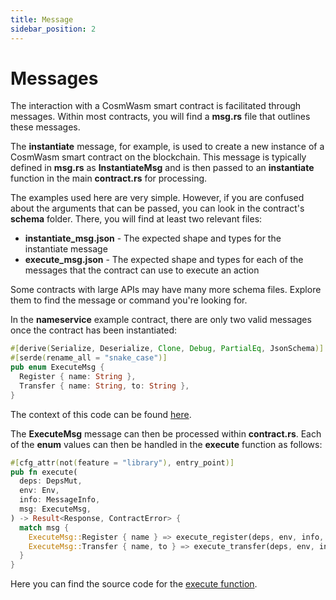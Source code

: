 ```yaml
---
title: Message
sidebar_position: 2
---
```


# Messages

The interaction with a CosmWasm smart contract is facilitated through messages. Within most contracts, you will find a **msg.rs** file that outlines these messages.

The **instantiate** message, for example, is used to create a new instance of a CosmWasm smart contract on the blockchain. This message is typically defined in **msg.rs** as **InstantiateMsg** and is then passed to an **instantiate** function in the main **contract.rs** for processing.

The examples used here are very simple. However, if you are confused about the arguments that can be passed, you can look in the contract's **schema** folder. There, you will find at least two relevant files:

- **instantiate_msg.json** - The expected shape and types for the instantiate message
- **execute_msg.json** - The expected shape and types for each of the messages that the contract can use to execute an action

Some contracts with large APIs may have many more schema files. Explore them to find the message or command you're looking for.

In the **nameservice** example contract, there are only two valid messages once the contract has been instantiated:

```rust
#[derive(Serialize, Deserialize, Clone, Debug, PartialEq, JsonSchema)]
#[serde(rename_all = "snake_case")]
pub enum ExecuteMsg {
  Register { name: String },
  Transfer { name: String, to: String },
}
```

The context of this code can be found <a href="https://github.com/InterWasm/cw-contracts/blob/main/contracts/nameservice/src/msg.rs#L13" target="_blank">here</a>.

The **ExecuteMsg** message can then be processed within **contract.rs**. Each of the **enum** values can then be handled in the **execute** function as follows:

```rust
#[cfg_attr(not(feature = "library"), entry_point)]
pub fn execute(
  deps: DepsMut,
  env: Env,
  info: MessageInfo,
  msg: ExecuteMsg,
) -> Result<Response, ContractError> {
  match msg {
    ExecuteMsg::Register { name } => execute_register(deps, env, info, name),
    ExecuteMsg::Transfer { name, to } => execute_transfer(deps, env, info, name, to),
  }
}
```

Here you can find the source code for the <a href="https://github.com/InterWasm/cw-contracts/blob/main/contracts/nameservice/src/contract.rs#L31" target="_blank">execute function</a>.

